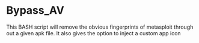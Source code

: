 # Bypass_AV
This BASH script will remove the obvious fingerprints of metasploit through out a given apk file. It also gives the option to inject a custom app icon
